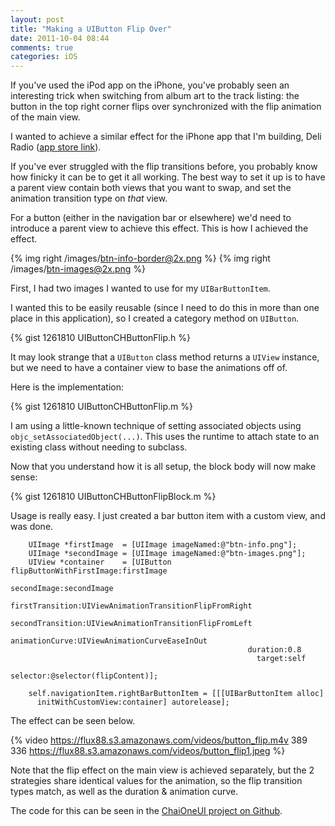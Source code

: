 ```yaml
---
layout: post
title: "Making a UIButton Flip Over"
date: 2011-10-04 08:44
comments: true
categories: iOS
---
```


If you've used the iPod app on the iPhone, you've probably seen an
interesting trick when switching from album art to the track listing:
the button in the top right corner flips over synchronized with the flip
animation of the main view.

I wanted to achieve a similar effect for the iPhone app that I'm
building, Deli Radio ([app store link](http://itunes.com/apps/deliradio)).

If you've ever struggled with the flip transitions before, you probably
know how finicky it can be to get it all working. The best way to set it
up is to have a parent view contain both views that you want to swap,
and set the animation transition type on _that_ view.

For a button (either in the navigation bar or elsewhere) we'd need to
introduce a parent view to achieve this effect.  This is how I achieved
the effect.

{% img right /images/btn-info-border@2x.png %}
{% img right /images/btn-images@2x.png %}

First, I had two images I wanted to use for my `UIBarButtonItem`.

I wanted this to be easily reusable (since I need to do this in more
than one place in this application), so I created a category method on
`UIButton`.

{% gist 1261810 UIButtonCHButtonFlip.h %}

It may look strange that a `UIButton` class method returns a `UIView`
instance, but we need to have a container view to base the animations
off of.

Here is the implementation:

{% gist 1261810 UIButtonCHButtonFlip.m %}

I am using a little-known technique of setting associated objects
using `objc_setAssociatedObject(...)`.  This uses the runtime to attach
state to an existing class without needing to subclass.

Now that you understand how it is all setup, the block body will now
make sense:

{% gist 1261810 UIButtonCHButtonFlipBlock.m %}

Usage is really easy.  I just created a bar button item with a custom
view, and was done.

```objc
    UIImage *firstImage  = [UIImage imageNamed:@"btn-info.png"];
    UIImage *secondImage = [UIImage imageNamed:@"btn-images.png"];
    UIView *container    = [UIButton flipButtonWithFirstImage:firstImage
                                                  secondImage:secondImage
                                              firstTransition:UIViewAnimationTransitionFlipFromRight
                                             secondTransition:UIViewAnimationTransitionFlipFromLeft
                                               animationCurve:UIViewAnimationCurveEaseInOut
                                                     duration:0.8
                                                       target:self
                                                     selector:@selector(flipContent)];

    self.navigationItem.rightBarButtonItem = [[[UIBarButtonItem alloc] 
      initWithCustomView:container] autorelease];
```

The effect can be seen below.

{% video https://flux88.s3.amazonaws.com/videos/button_flip.m4v 389 336 https://flux88.s3.amazonaws.com/videos/button_flip1.jpeg %}

Note that the flip effect on the main view is achieved separately, but
the 2 strategies share identical values for the animation, so the flip
transition types match, as well as the duration & animation curve.

The code for this can be seen in the [ChaiOneUI project on Github](https://github.com/chaione/chaioneui).
